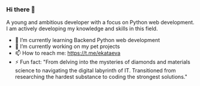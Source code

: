 ### Hi there 👋

A young and ambitious developer with a focus on Python web development. I am actively developing my knowledge and skills in this field.


- 🌱 I’m currently learning Backend Python web development
- 🔭 I’m currently working on my pet projects
- 📫 How to reach me: https://t.me/ekataeva
- ⚡ Fun fact: "From delving into the mysteries of diamonds and materials science to navigating the digital labyrinth of IT. Transitioned from researching the hardest substance to coding the strongest solutions."

